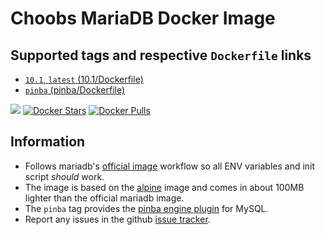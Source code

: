 # Choobs MariaDB Docker Image #

## Supported tags and respective `Dockerfile` links ##

- [`10.1`, `latest` (10.1/Dockerfile)](https://github.com/choobs/docker-mariadb/blob/master/10.1/Dockerfile)
- [`pinba` (pinba/Dockerfile)](https://github.com/choobs/docker-mariadb/blob/master/pinba/Dockerfile)

[![](https://badge.imagelayers.io/choobs/mariadb:pinba.svg)](https://imagelayers.io/?images=choobs/mariadb:pinba 'Get your own badge on imagelayers.io') [![Docker Stars](https://img.shields.io/docker/stars/choobs/mariadb.svg?style=flat-square)](https://hub.docker.com/r/choobs/mariadb/) [![Docker Pulls](https://img.shields.io/docker/pulls/choobs/mariadb.svg?style=flat-square)](https://hub.docker.com/r/choobs/mariadb/)

## Information ##

- Follows mariadb's [official image](https://hub.docker.com/r/library/mariadb/) workflow so all ENV variables and init script *should* work.
- The image is based on the [alpine](https://hub.docker.com/_/alpine/) image and comes in about 100MB lighter than the official mariadb image.
- The `pinba` tag provides the [pinba engine plugin](http://pinba.org) for MySQL.
- Report any issues in the github [issue tracker](https://github.com/choobs/docker-mariadb/issues/new).
